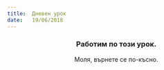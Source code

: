 ```yaml
---
title:  Дневен урок
date:   19/06/2018
---
```


### <center>Работим по този урок.</center>
<center>Моля, върнете се по-късно.</center>